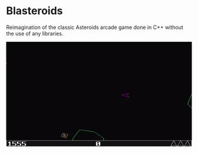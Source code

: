 # Blasteroids
Reimagination of the classic Asteroids arcade game done in C++ without the use of any libraries.

![Alt Text](https://github.com/Lillu70/Blasteroids/blob/main/Page_Data/blasteroids_gamplay.gif)
